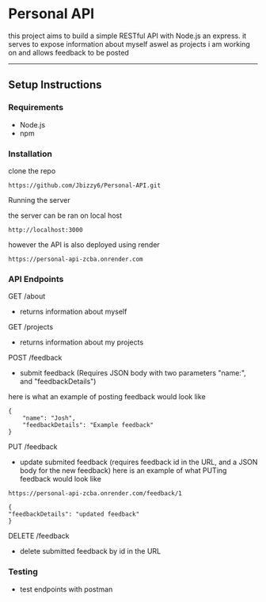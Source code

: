 # Personal API

this project aims to build a simple RESTful API with Node.js an express. it serves to expose information about myself aswel as projects i am working on and allows feedback to be posted

---

## Setup Instructions

### Requirements
- Node.js
- npm

### Installation

 clone the repo
```
https://github.com/Jbizzy6/Personal-API.git
```

Running the server

the server can be ran on local host
```
http://localhost:3000
```

however the API is also deployed using render
```
https://personal-api-zcba.onrender.com
```

### API Endpoints

GET /about
- returns information about myself

GET /projects
- returns information about my projects

POST /feedback
- submit feedback (Requires JSON body with two parameters "name:", and "feedbackDetails")

here is what an example of posting feedback would look like
```
{
	"name": "Josh",
    "feedbackDetails": "Example feedback"
}
```

PUT /feedback
- update submited feedback (requires feedback id in the URL, and a JSON body for the new feedback)
here is an example of what PUTing feedback would look like
```
https://personal-api-zcba.onrender.com/feedback/1

{
"feedbackDetails": "updated feedback"
}
```

DELETE /feedback
- delete submitted feedback by id in the URL

### Testing

- test endpoints with postman

